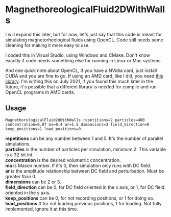 # MagnethoreologicalFluid2DWithWalls

I will expand this later, but for now, let's just say that this code is meant for simulating magnetorheological
fluids using OpenCL. Code still needs some cleaning for making it more easy to use.

I coded this in Visual Studio, using Windows and CMake. 
Don't know exactly if code needs something else for running in Linux or Mac systems.

And one quick note about OpenCL, if you have a NVidia card, just install CUDA and you are fine to go.
If using an AMD card, like I did, you need [this library](https://github.com/GPUOpen-LibrariesAndSDKs/OCL-SDK/releases).
I'm writing this on July 2021, if you found this much later in the future, it's possible that a different library 
is needed for compile and run OpenCL programs in AMD cards.

## Usage
``MagnethorologicalFluid2dWithWalls repetitions=2 particles=400 concentration=0.07 ma=0.4 ar=1.5 dimensions=3 field_direction=0 keep_positions=1 load_positions=0``

**repetitions** can be any number between 1 and 5. It's the number of parallel simulations.\
**particles** is the number of particles per simulation, minimum 2. This variable is a 32 bit int.\
**concentration** is the desired volumetric concentration.\
**ma** is Mason number. If it's 0, then simulation only runs with DC field.\
**ar** is the amplitude relationship between DC field and perturbation. Must be greater than 0.\
**dimensions** can be 2 or 3.\
**field_direction** can be 0, for DC field oriented in the x axis, or 1, for DC field oriented in the y axis.\
**keep_positions** can be 0, for not recording positions, or 1 for doing so.\
**load_positions** 0 for not loading previous positions, 1 for loading. Not fully implemented, ignore it at this time.